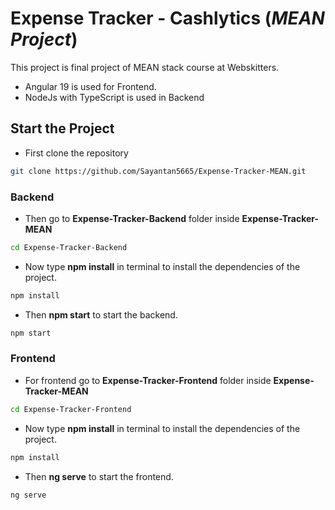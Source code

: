 # Expense Tracker - Cashlytics (*MEAN Project*)
This project is final project of MEAN stack course at Webskitters.
- Angular 19 is used for Frontend.
- NodeJs with TypeScript is used in Backend

## Start the Project
- First clone the repository
```bash
git clone https://github.com/Sayantan5665/Expense-Tracker-MEAN.git
```
### Backend
- Then go to **Expense-Tracker-Backend** folder inside **Expense-Tracker-MEAN**
```bash
cd Expense-Tracker-Backend
```
- Now type **npm install** in terminal to install the dependencies of the project. 
```bash
npm install
```
- Then **npm start** to start the backend.
```bash
npm start
```

### Frontend
- For frontend go to **Expense-Tracker-Frontend** folder inside **Expense-Tracker-MEAN**
```bash
cd Expense-Tracker-Frontend
```
- Now type **npm install** in terminal to install the dependencies of the project. 
```bash
npm install
```
- Then **ng serve** to start the frontend.
```bash
ng serve
```

